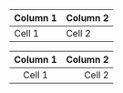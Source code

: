 
Column 1 | Column 2
---------|---------
Cell 1   | Cell 2

| Column 1 | Column 2 |
|:--------:|---------:|
| Cell 1   | Cell 2   |
